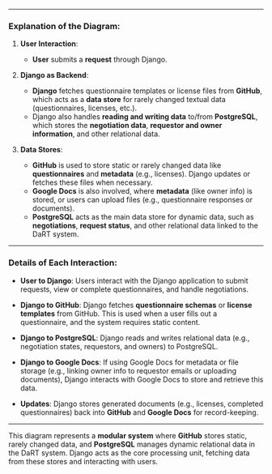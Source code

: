
---

### **Explanation of the Diagram**:

1. **User Interaction**:
   - **User** submits a **request** through Django.
   
2. **Django as Backend**:
   - **Django** fetches questionnaire templates or license files from **GitHub**, which acts as a **data store** for rarely changed textual data (questionnaires, licenses, etc.).
   - Django also handles **reading and writing data** to/from **PostgreSQL**, which stores the **negotiation data**, **requestor and owner information**, and other relational data.

3. **Data Stores**:
   - **GitHub** is used to store static or rarely changed data like **questionnaires** and **metadata** (e.g., licenses). Django updates or fetches these files when necessary.
   - **Google Docs** is also involved, where **metadata** (like owner info) is stored, or users can upload files (e.g., questionnaire responses or documents).
   - **PostgreSQL** acts as the main data store for dynamic data, such as **negotiations**, **request status**, and other relational data linked to the DaRT system.

---

### **Details of Each Interaction**:

- **User to Django**: Users interact with the Django application to submit requests, view or complete questionnaires, and handle negotiations.
  
- **Django to GitHub**: Django fetches **questionnaire schemas** or **license templates** from GitHub. This is used when a user fills out a questionnaire, and the system requires static content.

- **Django to PostgreSQL**: Django reads and writes relational data (e.g., negotiation states, requestors, and owners) to PostgreSQL.

- **Django to Google Docs**: If using Google Docs for metadata or file storage (e.g., linking owner info to requestor emails or uploading documents), Django interacts with Google Docs to store and retrieve this data.

- **Updates**: Django stores generated documents (e.g., licenses, completed questionnaires) back into **GitHub** and **Google Docs** for record-keeping.

---

This diagram represents a **modular system** where **GitHub** stores static, rarely changed data, and **PostgreSQL** manages dynamic relational data in the DaRT system. Django acts as the core processing unit, fetching data from these stores and interacting with users.

